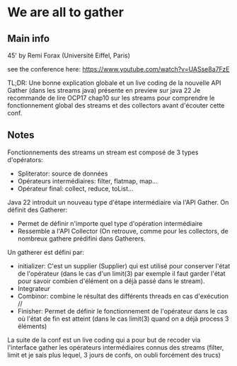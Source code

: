 # We are all to gather
## Main info
45' by Remi Forax (Université Eiffel, Paris)

see the conference here: https://www.youtube.com/watch?v=UASse8a7FzE

TL;DR: 
Une bonne explication globale et un live coding de la nouvelle API Gather (dans les streams java) présente en preview sur java 22
Je recommande de lire OCP17 chap10 sur les streams pour comprendre le fonctionnement global des streams et des collectors avant d'écouter cette conf.

## Notes

Fonctionnements des streams
un stream est composé de 3 types d'opérators:
- Spliterator: source de données
- Opérateurs intermédiaires: filter, flatmap, map...
- Opérateur final: collect, reduce, toList...

Java 22 introduit un nouveau type d'étape intermédiaire via l'API Gather. On définit des Gatherer:  
- Permet de définir n'importe quel type d'opération intermédiaire 
- Ressemble a l'API Collector (On retrouve, comme pour les collectors, de nombreux gathere prédifini dans Gatherers.

Un gatherer est défini par:  
- initializer: C'est un supplier (Supplier<T>) qui est utilisé pour conserver l'état de l'opérateur (dans le cas d'un limit(3) par exemple il faut garder l'état pour savoir combien d'élément on a déjà passé dans le stream).
- Integrateur
- Combinor: combine le résultat des différents threads en cas d'exécution //
- Finisher: Permet de définir le fonctionnement de l'opérateur dans le cas où l'état de fin est atteint (dans le cas limit(3) quand on a déjà process 3 éléments)


La suite de la conf est un live coding qui a pour but de recoder via l'interface gather les opérateurs intermédiaires connus des streams (filter, limit et je sais plus lequel, 3 jours de confs, on oubli forcément des trucs)

